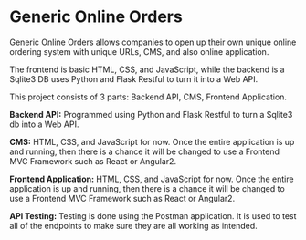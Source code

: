 # Generic Online Orders
Generic Online Orders allows companies to open up their own unique online ordering
system with unique URLs, CMS, and also online application.


The frontend is basic HTML, CSS, and JavaScript, while the backend is a
Sqlite3 DB uses Python and Flask Restful to turn it into a Web API.


This project consists of 3 parts: Backend API, CMS, Frontend Application.


__Backend API:__
Programmed using Python and Flask Restful to turn a Sqlite3 db into a Web API.


__CMS:__
HTML, CSS, and JavaScript for now. Once the entire application is up and running,
then there is a chance it will be changed to use a Frontend MVC Framework such as
React or Angular2.


__Frontend Application:__
HTML, CSS, and JavaScript for now. Once the entire application is up and running,
then there is a chance it will be changed to use a Frontend MVC Framework such as
React or Angular2.

__API Testing:__
Testing is done using the Postman application. It is used to test all of the endpoints to make sure they are all working as intended.
